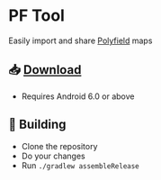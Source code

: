 # PF Tool
Easily import and share <a href="https://play.google.com/store/apps/details?id=com.MA.Polyfield">Polyfield</a> maps

## 📥 [Download](https://github.com/aliernfrog/pf-tool/releases/latest/download/pftool.apk)
- Requires Android 6.0 or above

## 🔧 Building
- Clone the repository
- Do your changes
- Run `./gradlew assembleRelease`
